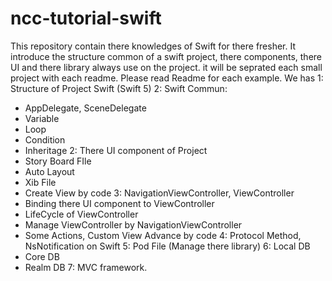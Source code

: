 # ncc-tutorial-swift
This repository contain there knowledges of Swift for there fresher. It introduce the structure common of a swift project, there components, there UI and there library always use on the project. it will be seprated each small project with each readme. Please read Readme for each example.
We has 
1: Structure of Project Swift (Swift 5)
2: Swift Commun:
  - AppDelegate, SceneDelegate
  - Variable
  - Loop
  - Condition
  - Inheritage 
2: There UI component of Project
  - Story Board FIle
  - Auto Layout
  - Xib File
  - Create View by code
3: NavigationViewController, ViewController
  - Binding there UI component to ViewController
  - LifeCycle of ViewController
  - Manage ViewController by NavigationViewController
  - Some Actions, Custom View Advance by code
4: Protocol Method, NsNotification on Swift
5: Pod File (Manage there library)
6: Local DB 
  - Core DB 
  - Realm DB
7: MVC framework.

